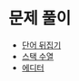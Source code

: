 # 문제 풀이
- [단어 뒤집기](https://github.com/JangHyoGwang/TIL/blob/main/Java/%EB%8B%A8%EC%96%B4%EB%92%A4%EC%A7%91%EA%B8%B0(9093).java)
- [스택 수열](https://github.com/JangHyoGwang/TIL/blob/main/Java/%EC%8A%A4%ED%83%9D%EC%88%98%EC%97%B4.md)
- [에디터](https://github.com/JangHyoGwang/TIL/blob/main/Java/%EC%97%90%EB%94%94%ED%84%B0(1406).md)
